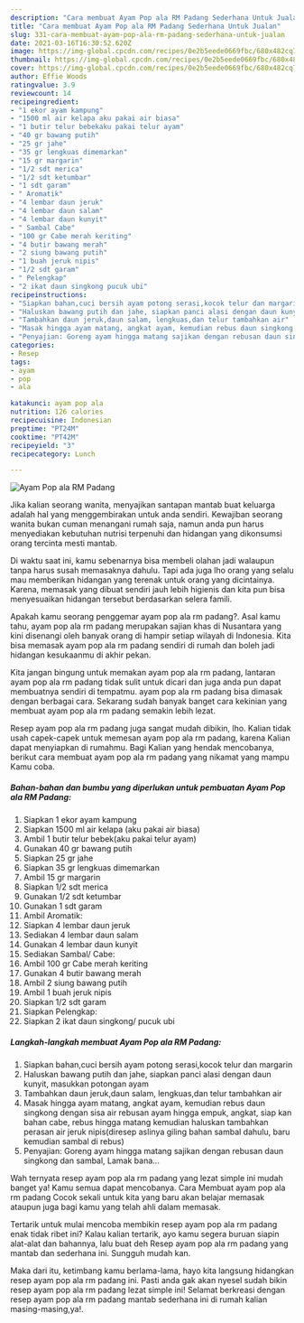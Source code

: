 ```yaml
---
description: "Cara membuat Ayam Pop ala RM Padang Sederhana Untuk Jualan"
title: "Cara membuat Ayam Pop ala RM Padang Sederhana Untuk Jualan"
slug: 331-cara-membuat-ayam-pop-ala-rm-padang-sederhana-untuk-jualan
date: 2021-03-16T16:30:52.620Z
image: https://img-global.cpcdn.com/recipes/0e2b5eede0669fbc/680x482cq70/ayam-pop-ala-rm-padang-foto-resep-utama.jpg
thumbnail: https://img-global.cpcdn.com/recipes/0e2b5eede0669fbc/680x482cq70/ayam-pop-ala-rm-padang-foto-resep-utama.jpg
cover: https://img-global.cpcdn.com/recipes/0e2b5eede0669fbc/680x482cq70/ayam-pop-ala-rm-padang-foto-resep-utama.jpg
author: Effie Woods
ratingvalue: 3.9
reviewcount: 14
recipeingredient:
- "1 ekor ayam kampung"
- "1500 ml air kelapa aku pakai air biasa"
- "1 butir telur bebekaku pakai telur ayam"
- "40 gr bawang putih"
- "25 gr jahe"
- "35 gr lengkuas dimemarkan"
- "15 gr margarin"
- "1/2 sdt merica"
- "1/2 sdt ketumbar"
- "1 sdt garam"
- " Aromatik"
- "4 lembar daun jeruk"
- "4 lembar daun salam"
- "4 lembar daun kunyit"
- " Sambal Cabe"
- "100 gr Cabe merah keriting"
- "4 butir bawang merah"
- "2 siung bawang putih"
- "1 buah jeruk nipis"
- "1/2 sdt garam"
- " Pelengkap"
- "2 ikat daun singkong pucuk ubi"
recipeinstructions:
- "Siapkan bahan,cuci bersih ayam potong serasi,kocok telur dan margarin"
- "Haluskan bawang putih dan jahe, siapkan panci alasi dengan daun kunyit, masukkan potongan ayam"
- "Tambahkan daun jeruk,daun salam, lengkuas,dan telur tambahkan air"
- "Masak hingga ayam matang, angkat ayam, kemudian rebus daun singkong dengan sisa air rebusan ayam hingga empuk, angkat, siap kan bahan cabe, rebus hingga matang kemudian haluskan tambahkan perasan air jeruk nipis(diresep aslinya giling bahan sambal dahulu, baru kemudian sambal di rebus)"
- "Penyajian: Goreng ayam hingga matang sajikan dengan rebusan daun singkong dan sambal, Lamak bana..."
categories:
- Resep
tags:
- ayam
- pop
- ala

katakunci: ayam pop ala 
nutrition: 126 calories
recipecuisine: Indonesian
preptime: "PT24M"
cooktime: "PT42M"
recipeyield: "3"
recipecategory: Lunch

---
```



![Ayam Pop ala RM Padang](https://img-global.cpcdn.com/recipes/0e2b5eede0669fbc/680x482cq70/ayam-pop-ala-rm-padang-foto-resep-utama.jpg)

Jika kalian seorang wanita, menyajikan santapan mantab buat keluarga adalah hal yang menggembirakan untuk anda sendiri. Kewajiban seorang  wanita bukan cuman menangani rumah saja, namun anda pun harus menyediakan kebutuhan nutrisi terpenuhi dan hidangan yang dikonsumsi orang tercinta mesti mantab.

Di waktu  saat ini, kamu sebenarnya bisa membeli olahan jadi walaupun tanpa harus susah memasaknya dahulu. Tapi ada juga lho orang yang selalu mau memberikan hidangan yang terenak untuk orang yang dicintainya. Karena, memasak yang dibuat sendiri jauh lebih higienis dan kita pun bisa menyesuaikan hidangan tersebut berdasarkan selera famili. 



Apakah kamu seorang penggemar ayam pop ala rm padang?. Asal kamu tahu, ayam pop ala rm padang merupakan sajian khas di Nusantara yang kini disenangi oleh banyak orang di hampir setiap wilayah di Indonesia. Kita bisa memasak ayam pop ala rm padang sendiri di rumah dan boleh jadi hidangan kesukaanmu di akhir pekan.

Kita jangan bingung untuk memakan ayam pop ala rm padang, lantaran ayam pop ala rm padang tidak sulit untuk dicari dan juga anda pun dapat membuatnya sendiri di tempatmu. ayam pop ala rm padang bisa dimasak dengan berbagai cara. Sekarang sudah banyak banget cara kekinian yang membuat ayam pop ala rm padang semakin lebih lezat.

Resep ayam pop ala rm padang juga sangat mudah dibikin, lho. Kalian tidak usah capek-capek untuk memesan ayam pop ala rm padang, karena Kalian dapat menyiapkan di rumahmu. Bagi Kalian yang hendak mencobanya, berikut cara membuat ayam pop ala rm padang yang nikamat yang mampu Kamu coba.

<!--inarticleads1-->

##### Bahan-bahan dan bumbu yang diperlukan untuk pembuatan Ayam Pop ala RM Padang:

1. Siapkan 1 ekor ayam kampung
1. Siapkan 1500 ml air kelapa (aku pakai air biasa)
1. Ambil 1 butir telur bebek(aku pakai telur ayam)
1. Gunakan 40 gr bawang putih
1. Siapkan 25 gr jahe
1. Siapkan 35 gr lengkuas dimemarkan
1. Ambil 15 gr margarin
1. Siapkan 1/2 sdt merica
1. Gunakan 1/2 sdt ketumbar
1. Gunakan 1 sdt garam
1. Ambil  Aromatik:
1. Siapkan 4 lembar daun jeruk
1. Sediakan 4 lembar daun salam
1. Gunakan 4 lembar daun kunyit
1. Sediakan  Sambal/ Cabe:
1. Ambil 100 gr Cabe merah keriting
1. Gunakan 4 butir bawang merah
1. Ambil 2 siung bawang putih
1. Ambil 1 buah jeruk nipis
1. Siapkan 1/2 sdt garam
1. Siapkan  Pelengkap:
1. Siapkan 2 ikat daun singkong/ pucuk ubi




<!--inarticleads2-->

##### Langkah-langkah membuat Ayam Pop ala RM Padang:

1. Siapkan bahan,cuci bersih ayam potong serasi,kocok telur dan margarin
1. Haluskan bawang putih dan jahe, siapkan panci alasi dengan daun kunyit, masukkan potongan ayam
1. Tambahkan daun jeruk,daun salam, lengkuas,dan telur tambahkan air
1. Masak hingga ayam matang, angkat ayam, kemudian rebus daun singkong dengan sisa air rebusan ayam hingga empuk, angkat, siap kan bahan cabe, rebus hingga matang kemudian haluskan tambahkan perasan air jeruk nipis(diresep aslinya giling bahan sambal dahulu, baru kemudian sambal di rebus)
1. Penyajian: Goreng ayam hingga matang sajikan dengan rebusan daun singkong dan sambal, Lamak bana...




Wah ternyata resep ayam pop ala rm padang yang lezat simple ini mudah banget ya! Kamu semua dapat mencobanya. Cara Membuat ayam pop ala rm padang Cocok sekali untuk kita yang baru akan belajar memasak ataupun juga bagi kamu yang telah ahli dalam memasak.

Tertarik untuk mulai mencoba membikin resep ayam pop ala rm padang enak tidak ribet ini? Kalau kalian tertarik, ayo kamu segera buruan siapin alat-alat dan bahannya, lalu buat deh Resep ayam pop ala rm padang yang mantab dan sederhana ini. Sungguh mudah kan. 

Maka dari itu, ketimbang kamu berlama-lama, hayo kita langsung hidangkan resep ayam pop ala rm padang ini. Pasti anda gak akan nyesel sudah bikin resep ayam pop ala rm padang lezat simple ini! Selamat berkreasi dengan resep ayam pop ala rm padang mantab sederhana ini di rumah kalian masing-masing,ya!.

